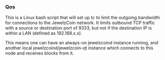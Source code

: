 ### Qos ###

This is a Linux bash script that will set up tc to limit the outgoing bandwidth for connections to the JewelzCoin network. It limits outbound TCP traffic with a source or destination port of 9333, but not if the destination IP is within a LAN (defined as 192.168.x.x).

This means one can have an always-on jewelzcoind instance running, and another local jewelzcoind/jewelzcoin-qt instance which connects to this node and receives blocks from it.
